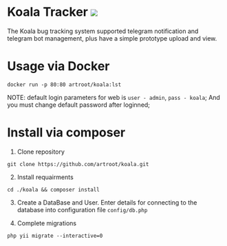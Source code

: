 # Koala Tracker <img src="http://i.piccy.info/i9/d1b00ff2aea0558b3a418eab12ddca10/1526591944/3008/1245025/koala_logo.png"/>

The Koala bug tracking system supported telegram notification and telegram bot management, plus have a simple prototype upload and view.

# Usage via Docker

```
docker run -p 80:80 artroot/koala:lst
```
NOTE: default login parameters for web is `user - admin`, `pass - koala`; And you must change default password after loginned;

# Install via composer

1. Clone repository
```
git clone https://github.com/artroot/koala.git
```

2. Install requairments
```
cd ./koala && composer install
```

3. Create a DataBase and User. 
Enter details for connecting to the database into configuration file `config/db.php` 

4. Complete migrations
```
php yii migrate --interactive=0
```
